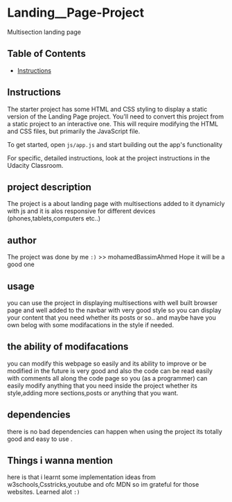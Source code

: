 # Landing__Page-Project
Multisection landing page

## Table of Contents

- [Instructions](#instructions)

## Instructions

The starter project has some HTML and CSS styling to display a static version of the Landing Page project. You'll need to convert this project from a static project to an interactive one. This will require modifying the HTML and CSS files, but primarily the JavaScript file.

To get started, open `js/app.js` and start building out the app's functionality

For specific, detailed instructions, look at the project instructions in the Udacity Classroom.

## project description

The project is a about landing page with multisections added to it dynamicly with js and it is alos responsive for different devices (phones,tablets,computers etc..)

## author

The project was done by me `:)` >> mohamedBassimAhmed Hope it will be a good one 


## usage

you can use the project in displaying multisections with well built browser page and well added to the navbar with very good style
so you can display your content that you need whether its posts or so.. and maybe have you own belog with some modifacations in the style
if needed.

## the ability of modifacations

you can modify this webpage so easily and its ability to improve or be modified in the future is very good and also the code can be read easily
with comments all along the code page so you (as a programmer) can easily modify anything that you need inside the project whether its style,adding
more sections,posts or anything that you want.

## dependencies

there is no bad dependencies can happen when using the project its totally good and easy to use .

## Things i wanna mention

here is that i learnt some implementation ideas from w3schools,Csstricks,youtube and ofc MDN so im grateful for those websites. Learned alot `:)`
